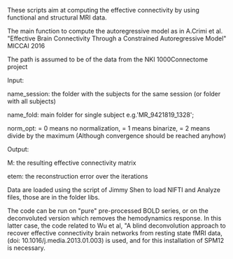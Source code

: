These scripts aim at computing the effective connectivity by using functional and structural MRI data. 

The main function to compute the autoregressive model as in A.Crimi et al. "Effective Brain Connectivity Through a Constrained Autoregressive Model" MICCAI 2016
 
The path is assumed to be of the data from the NKI 1000Connectome project 

Input: 

name_session: the folder with the subjects for the same session (or folder with all subjects)

name_fold: main folder for single subject e.g.'MR_9421819_1328';

norm_opt: = 0 means no normalization, = 1 means binarize, = 2 means divide by the maximum
(Although convergence should be reached anyhow)

Output:

M: the resulting effective connectivity matrix

etem: the reconstruction error over the iterations

Data are loaded using the script of Jimmy Shen to load NIFTI and Analyze files, those are in the folder libs.

The code can be run on "pure" pre-processed BOLD series, or on the deconvoluted version which removes the hemodynamics response. In this latter case, the code related to  Wu et al, "A blind deconvolution approach to recover effective connectivity brain networks from resting state fMRI data, (doi: 10.1016/j.media.2013.01.003) is used, and for this installation of SPM12 is necessary.
